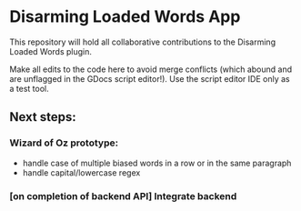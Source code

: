 # Disarming Loaded Words App

This repository will hold all collaborative contributions to the Disarming Loaded Words plugin.

Make all edits to the code here to avoid merge conflicts (which abound and are unflagged in the GDocs script editor!). Use the script editor IDE only as a test tool.

## Next steps:

### Wizard of Oz prototype:
- handle case of multiple biased words in a row or in the same paragraph
- handle capital/lowercase regex

### [on completion of backend API] Integrate backend
